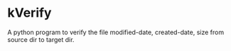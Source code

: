 kVerify
=======

A python program to verify the file modified-date, created-date, size from source dir to target dir.
